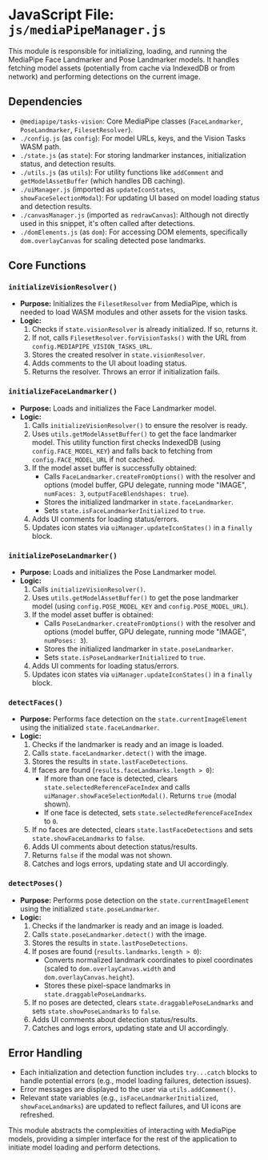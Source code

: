 # JavaScript File: `js/mediaPipeManager.js`

This module is responsible for initializing, loading, and running the MediaPipe Face Landmarker and Pose Landmarker models. It handles fetching model assets (potentially from cache via IndexedDB or from network) and performing detections on the current image.

## Dependencies
*   `@mediapipe/tasks-vision`: Core MediaPipe classes (`FaceLandmarker`, `PoseLandmarker`, `FilesetResolver`).
*   `./config.js` (as `config`): For model URLs, keys, and the Vision Tasks WASM path.
*   `./state.js` (as `state`): For storing landmarker instances, initialization status, and detection results.
*   `./utils.js` (as `utils`): For utility functions like `addComment` and `getModelAssetBuffer` (which handles DB caching).
*   `./uiManager.js` (imported as `updateIconStates`, `showFaceSelectionModal`): For updating UI based on model loading status and detection results.
*   `./canvasManager.js` (imported as `redrawCanvas`): Although not directly used in this snippet, it's often called after detections.
*   `./domElements.js` (as `dom`): For accessing DOM elements, specifically `dom.overlayCanvas` for scaling detected pose landmarks.

## Core Functions

### `initializeVisionResolver()`
*   **Purpose:** Initializes the `FilesetResolver` from MediaPipe, which is needed to load WASM modules and other assets for the vision tasks.
*   **Logic:**
    1.  Checks if `state.visionResolver` is already initialized. If so, returns it.
    2.  If not, calls `FilesetResolver.forVisionTasks()` with the URL from `config.MEDIAPIPE_VISION_TASKS_URL`.
    3.  Stores the created resolver in `state.visionResolver`.
    4.  Adds comments to the UI about loading status.
    5.  Returns the resolver. Throws an error if initialization fails.

### `initializeFaceLandmarker()`
*   **Purpose:** Loads and initializes the Face Landmarker model.
*   **Logic:**
    1.  Calls `initializeVisionResolver()` to ensure the resolver is ready.
    2.  Uses `utils.getModelAssetBuffer()` to get the face landmarker model. This utility function first checks IndexedDB (using `config.FACE_MODEL_KEY`) and falls back to fetching from `config.FACE_MODEL_URL` if not cached.
    3.  If the model asset buffer is successfully obtained:
        *   Calls `FaceLandmarker.createFromOptions()` with the resolver and options (model buffer, GPU delegate, running mode "IMAGE", `numFaces: 3`, `outputFaceBlendshapes: true`).
        *   Stores the initialized landmarker in `state.faceLandmarker`.
        *   Sets `state.isFaceLandmarkerInitialized` to `true`.
    4.  Adds UI comments for loading status/errors.
    5.  Updates icon states via `uiManager.updateIconStates()` in a `finally` block.

### `initializePoseLandmarker()`
*   **Purpose:** Loads and initializes the Pose Landmarker model.
*   **Logic:**
    1.  Calls `initializeVisionResolver()`.
    2.  Uses `utils.getModelAssetBuffer()` to get the pose landmarker model (using `config.POSE_MODEL_KEY` and `config.POSE_MODEL_URL`).
    3.  If the model asset buffer is obtained:
        *   Calls `PoseLandmarker.createFromOptions()` with the resolver and options (model buffer, GPU delegate, running mode "IMAGE", `numPoses: 3`).
        *   Stores the initialized landmarker in `state.poseLandmarker`.
        *   Sets `state.isPoseLandmarkerInitialized` to `true`.
    4.  Adds UI comments for loading status/errors.
    5.  Updates icon states via `uiManager.updateIconStates()` in a `finally` block.

### `detectFaces()`
*   **Purpose:** Performs face detection on the `state.currentImageElement` using the initialized `state.faceLandmarker`.
*   **Logic:**
    1.  Checks if the landmarker is ready and an image is loaded.
    2.  Calls `state.faceLandmarker.detect()` with the image.
    3.  Stores the results in `state.lastFaceDetections`.
    4.  If faces are found (`results.faceLandmarks.length > 0`):
        *   If more than one face is detected, clears `state.selectedReferenceFaceIndex` and calls `uiManager.showFaceSelectionModal()`. Returns `true` (modal shown).
        *   If one face is detected, sets `state.selectedReferenceFaceIndex` to `0`.
    5.  If no faces are detected, clears `state.lastFaceDetections` and sets `state.showFaceLandmarks` to `false`.
    6.  Adds UI comments about detection status/results.
    7.  Returns `false` if the modal was not shown.
    8.  Catches and logs errors, updating state and UI accordingly.

### `detectPoses()`
*   **Purpose:** Performs pose detection on the `state.currentImageElement` using the initialized `state.poseLandmarker`.
*   **Logic:**
    1.  Checks if the landmarker is ready and an image is loaded.
    2.  Calls `state.poseLandmarker.detect()` with the image.
    3.  Stores the results in `state.lastPoseDetections`.
    4.  If poses are found (`results.landmarks.length > 0`):
        *   Converts normalized landmark coordinates to pixel coordinates (scaled to `dom.overlayCanvas.width` and `dom.overlayCanvas.height`).
        *   Stores these pixel-space landmarks in `state.draggablePoseLandmarks`.
    5.  If no poses are detected, clears `state.draggablePoseLandmarks` and sets `state.showPoseLandmarks` to `false`.
    6.  Adds UI comments about detection status/results.
    7.  Catches and logs errors, updating state and UI accordingly.

## Error Handling
*   Each initialization and detection function includes `try...catch` blocks to handle potential errors (e.g., model loading failures, detection issues).
*   Error messages are displayed to the user via `utils.addComment()`.
*   Relevant state variables (e.g., `isFaceLandmarkerInitialized`, `showFaceLandmarks`) are updated to reflect failures, and UI icons are refreshed.

This module abstracts the complexities of interacting with MediaPipe models, providing a simpler interface for the rest of the application to initiate model loading and perform detections.
